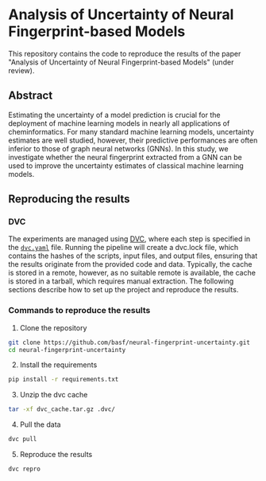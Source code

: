 # Analysis of Uncertainty of Neural Fingerprint-based Models
This repository contains the code to reproduce the results of the paper "Analysis of Uncertainty of Neural Fingerprint-based Models" (under review).
## Abstract
Estimating the uncertainty of a model prediction is crucial for the deployment of machine learning models in nearly all applications of cheminformatics.
For many standard machine learning models, uncertainty estimates are well studied, however, their predictive performances are often inferior to those of graph neural networks (GNNs).
In this study, we investigate whether the neural fingerprint extracted from a GNN can be used to improve the uncertainty estimates of classical machine learning models.
## Reproducing the results
### DVC
The experiments are managed using [DVC](https://dvc.org/), where each step is specified in the [`dvc.yaml`](https://dvc.org/doc/user-guide/project-structure/dvcyaml-files#dvcyaml) file.
Running the pipeline will create a dvc.lock file, which contains the hashes of the scripts, input files, and output files, ensuring that the results originate from the provided code and data.
Typically, the cache is stored in a remote, however, as no suitable remote is available, the cache is stored in a tarball, which requires manual extraction.
The following sections describe how to set up the project and reproduce the results.
### Commands to reproduce the results
1. Clone the repository
```bash
git clone https://github.com/basf/neural-fingerprint-uncertainty.git
cd neural-fingerprint-uncertainty
```
2. Install the requirements
```bash
pip install -r requirements.txt
```
3. Unzip the dvc cache
```bash
tar -xf dvc_cache.tar.gz .dvc/
```
4. Pull the data
```bash
dvc pull
```
5. Reproduce the results
```bash
dvc repro
```